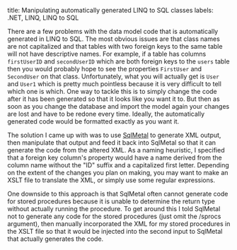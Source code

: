 title: Manipulating automatically generated LINQ to SQL classes
labels: .NET, LINQ, LINQ to SQL

There are a few problems with the data model code that is automatically generated in LINQ to SQL.  The most obvious issues are that class names are not capitalized and that tables with two foreign keys to the same table will not have descriptive names.  For example, if a table has columns <code>firstUserID</code> and <code>secondUserID</code> which are both foreign keys to the <code>users</code> table then you would probably hope to see the properties <code>FirstUser</code> and <code>SecondUser</code> on that class.  Unfortunately, what you will actually get is <code>User</code> and <code>User1</code> which is pretty much pointless because it is very difficult to tell which one is which.   One way to tackle this is to simply change the code after it has been generated so that it looks like you want it to.  But then as soon as you change the database and import the model again your changes are lost and have to be redone every time.  Ideally, the automatically generated code would be formatted exactly as you want it<!--break-->.

The solution I came up with was to use <a href="http://msdn.microsoft.com/en-us/library/bb386987.aspx" target="_new">SqlMetal</a> to generate XML output, then manipulate that output and feed it back into SqlMetal so that it can generate the code from the altered XML.  As a naming heuristic, I specified that a foreign key column's property would have a name derived from the column name without the "ID" suffix and a capitalized first letter.  Depending on the extent of the changes you plan on making, you may want to make an XSLT file to translate the XML, or simply use some regular expressions.  

One downside to this approach is that SqlMetal often cannot generate code for stored procedures because it is unable to determine the return type without actually running the procedure.  To get around this I told SqlMetal not to generate any code for the stored procedures (just omit the /sprocs argument), then manually incorporated the XML for my stored procedures in the XSLT file so that it would be injected into the second input to SqlMetal that actually generates the code.